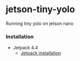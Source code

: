 # jetson-tiny-yolo
Running tiny yolo on jetson nano

### Installation

* Jetpack 4.4 
  - [Jetpack installation](https://developer.nvidia.com/embedded/learn/get-started-jetson-nano-devkit#write)
